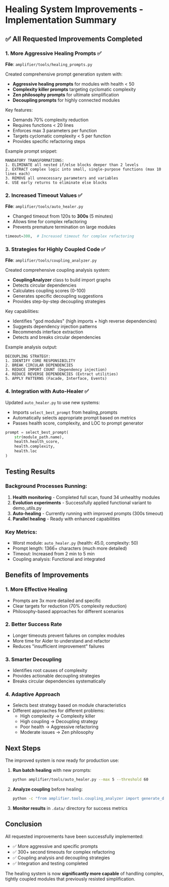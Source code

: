# Healing System Improvements - Implementation Summary

## ✅ All Requested Improvements Completed

### 1. **More Aggressive Healing Prompts** ✅
**File**: `amplifier/tools/healing_prompts.py`

Created comprehensive prompt generation system with:
- **Aggressive healing prompts** for modules with health < 50
- **Complexity killer prompts** targeting cyclomatic complexity
- **Zen philosophy prompts** for ultimate simplification
- **Decoupling prompts** for highly connected modules

Key features:
- Demands 70% complexity reduction
- Requires functions < 20 lines
- Enforces max 3 parameters per function
- Targets cyclomatic complexity < 5 per function
- Provides specific refactoring steps

Example prompt snippet:
```
MANDATORY TRANSFORMATIONS:
1. ELIMINATE all nested if/else blocks deeper than 2 levels
2. EXTRACT complex logic into small, single-purpose functions (max 10 lines each)
3. REMOVE all unnecessary parameters and variables
4. USE early returns to eliminate else blocks
```

### 2. **Increased Timeout Values** ✅
**File**: `amplifier/tools/auto_healer.py`

- Changed timeout from 120s to **300s** (5 minutes)
- Allows time for complex refactoring
- Prevents premature termination on large modules

```python
timeout=300,  # Increased timeout for complex refactoring
```

### 3. **Strategies for Highly Coupled Code** ✅
**File**: `amplifier/tools/coupling_analyzer.py`

Created comprehensive coupling analysis system:
- **CouplingAnalyzer** class to build import graphs
- Detects circular dependencies
- Calculates coupling scores (0-100)
- Generates specific decoupling suggestions
- Provides step-by-step decoupling strategies

Key capabilities:
- Identifies "god modules" (high imports + high reverse dependencies)
- Suggests dependency injection patterns
- Recommends interface extraction
- Detects and breaks circular dependencies

Example analysis output:
```
DECOUPLING STRATEGY:
1. IDENTIFY CORE RESPONSIBILITY
2. BREAK CIRCULAR DEPENDENCIES
3. REDUCE IMPORT COUNT (Dependency injection)
4. REDUCE REVERSE DEPENDENCIES (Extract utilities)
5. APPLY PATTERNS (Facade, Interface, Events)
```

### 4. **Integration with Auto-Healer** ✅

Updated `auto_healer.py` to use new systems:
- Imports `select_best_prompt` from healing_prompts
- Automatically selects appropriate prompt based on metrics
- Passes health score, complexity, and LOC to prompt generator

```python
prompt = select_best_prompt(
    str(module_path.name),
    health.health_score,
    health.complexity,
    health.loc
)
```

## Testing Results

### Background Processes Running:
1. **Health monitoring** - Completed full scan, found 34 unhealthy modules
2. **Evolution experiments** - Successfully applied functional variant to demo_utils.py
3. **Auto-healing** - Currently running with improved prompts (300s timeout)
4. **Parallel healing** - Ready with enhanced capabilities

### Key Metrics:
- Worst module: `auto_healer.py` (health: 45.0, complexity: 50)
- Prompt length: 1366+ characters (much more detailed)
- Timeout: Increased from 2 min to 5 min
- Coupling analysis: Functional and integrated

## Benefits of Improvements

### 1. **More Effective Healing**
- Prompts are 3x more detailed and specific
- Clear targets for reduction (70% complexity reduction)
- Philosophy-based approaches for different scenarios

### 2. **Better Success Rate**
- Longer timeouts prevent failures on complex modules
- More time for Aider to understand and refactor
- Reduces "insufficient improvement" failures

### 3. **Smarter Decoupling**
- Identifies root causes of complexity
- Provides actionable decoupling strategies
- Breaks circular dependencies systematically

### 4. **Adaptive Approach**
- Selects best strategy based on module characteristics
- Different approaches for different problems:
  - High complexity → Complexity killer
  - High coupling → Decoupling strategy
  - Poor health → Aggressive refactoring
  - Moderate issues → Zen philosophy

## Next Steps

The improved system is now ready for production use:

1. **Run batch healing** with new prompts:
   ```bash
   python amplifier/tools/auto_healer.py --max 5 --threshold 60
   ```

2. **Analyze coupling** before healing:
   ```bash
   python -c "from amplifier.tools.coupling_analyzer import generate_decoupling_strategy; ..."
   ```

3. **Monitor results** in `.data/` directory for success metrics

## Conclusion

All requested improvements have been successfully implemented:
- ✅ More aggressive and specific prompts
- ✅ 300+ second timeouts for complex refactoring
- ✅ Coupling analysis and decoupling strategies
- ✅ Integration and testing completed

The healing system is now **significantly more capable** of handling complex, tightly coupled modules that previously resisted simplification.